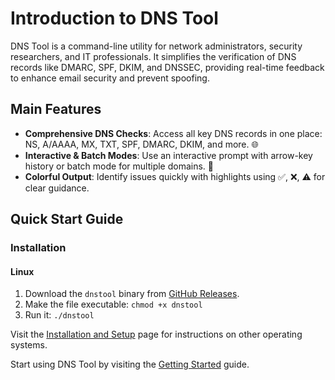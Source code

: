 # Introduction to DNS Tool

DNS Tool is a command-line utility for network administrators, security researchers, and IT professionals. It simplifies the verification of DNS records like DMARC, SPF, DKIM, and DNSSEC, providing real-time feedback to enhance email security and prevent spoofing.

## Main Features

- **Comprehensive DNS Checks**: Access all key DNS records in one place: NS, A/AAAA, MX, TXT, SPF, DMARC, DKIM, and more. 🌐
- **Interactive & Batch Modes**: Use an interactive prompt with arrow-key history or batch mode for multiple domains. 🔄
- **Colorful Output**: Identify issues quickly with highlights using ✅, ❌, ⚠️ for clear guidance.

## Quick Start Guide

### Installation

#### Linux
1. Download the `dnstool` binary from [GitHub Releases](https://github.com/careyjames/dns-tool/releases).
2. Make the file executable: `chmod +x dnstool`
3. Run it: `./dnstool`

Visit the [Installation and Setup](/dns-tool/installation-and-setup.html) page for instructions on other operating systems.

Start using DNS Tool by visiting the [Getting Started](/dns-tool/usage-and-examples.html) guide.
